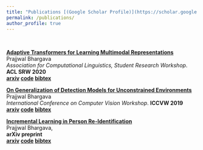 ```yaml
---
title: "Publications [(Google Scholar Profile)](https://scholar.google.co.in/citations?user=zTq103EAAAAJ&hl=en)"
permalink: /publications/
author_profile: true
---
```

<br>

<b>[Adaptive Transformers for Learning Multimodal Representations](../publications/adaptive_tfmr_acl_srw_2020)</b> <br> 
Prajjwal Bhargava <br>
<i>Association for Computational Linguistics, Student Research Workshop</i>. <b>ACL SRW 2020</b><br>
<b> [arxiv](https://arxiv.org/abs/2005.07486) [code](https://github.com/prajjwal1/adaptive_transformer) [bibtex](https://raw.githubusercontent.com/prajjwal1/prajjwal1.github.io/master/bibtex/adaptive_transformer.bib)</b>


<b>[On Generalization of Detection Models for Unconstrained Environments](../publications/GenDetectionIccvw19)</b> <br> 
Prajjwal Bhargava <br>
<i>International Conference on Computer Vision Workshop</i>. <b>ICCVW 2019</b><br>
<b> [arxiv](https://arxiv.org/abs/1909.13080) [code](https://github.com/prajjwal1/autonomous-object-detection) [bibtex](https://raw.githubusercontent.com/prajjwal1/prajjwal1.github.io/master/bibtex/gen_detection_models_iccvw19.bib)</b>

<b>[Incremental Learning in Person Re-Identification](../publications/IncrementalPersonReid)</b> <br> 
Prajjwal Bhargava, <br>
<b>arXiv preprint</b><br>
<b> [arxiv](https://arxiv.org/abs/1808.06281) [code](https://github.com/prajjwal1/person-reid-incremental) [bibtex](https://raw.githubusercontent.com/prajjwal1/prajjwal1.github.io/master/bibtex/incremental_person_reid.bib)</b>


